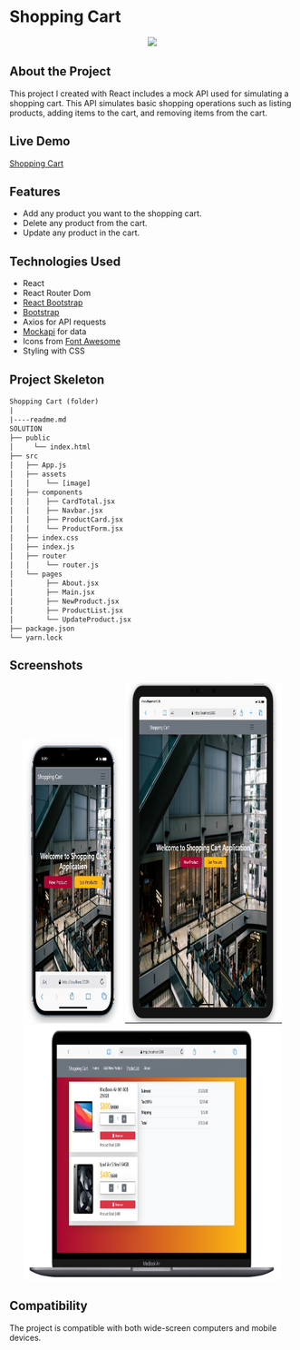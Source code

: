 # Shopping Cart

<div align="center">
  <img src="./src/assets/shopping-cart.gif" />
</div>

## About the Project

This project I created with React includes a mock API used for simulating a shopping cart. This API simulates basic shopping operations such as listing products, adding items to the cart, and removing items from the cart.

## Live Demo

[Shopping Cart](https://shopping-cart-gamma-snowy.vercel.app/)

## Features

- Add any product you want to the shopping cart.
- Delete any product from the cart.
- Update any product in the cart.

## Technologies Used

- React
- React Router Dom
- [React Bootstrap](https://react-bootstrap.netlify.app/)
- [Bootstrap](https://getbootstrap.com/)
- Axios for API requests
- [Mockapi](https://mockapi.io/) for data
- Icons from [Font Awesome](https://fontawesome.com/icons)
- Styling with CSS

## Project Skeleton

```
Shopping Cart (folder)
|
|----readme.md         
SOLUTION
├── public
│     └── index.html
├── src
│   ├── App.js
│   ├── assets
│   │    └── [image]
│   ├── components
│   │    ├── CardTotal.jsx
│   │    ├── Navbar.jsx
│   │    ├── ProductCard.jsx
│   │    └── ProductForm.jsx
│   ├── index.css
│   ├── index.js
│   ├── router
│   │    └── router.js
│   └── pages
│        ├── About.jsx
│        ├── Main.jsx
│        ├── NewProduct.jsx
│        ├── ProductList.jsx
│        └── UpdateProduct.jsx
├── package.json
└── yarn.lock

```


## Screenshots

<div align="center">
  <img src="./src/assets/Screenshot_1.jpg"  width="35%" height="500" />
  <img src="./src/assets/Screenshot_2.jpg"  width="55%" height="600" />
  <img src="./src/assets/Screenshot_3.jpg"  width="90.5%" height="450" />
</div>

## Compatibility

The project is compatible with both wide-screen computers and mobile devices.
